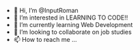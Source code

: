 - 👋 Hi, I’m @InputRoman
- 👀 I’m interested in LEARNING TO CODE!!
- 🌱 I’m currently learning Web Development
- 💞️ I’m looking to collaborate on job studies
- 📫 How to reach me ...

<!---
InputRoman/InputRoman is a ✨ special ✨ repository because its `README.md` (this file) appears on your GitHub profile.
You can click the Preview link to take a look at your changes.
--->
